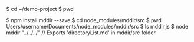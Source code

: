 $ cd ~/demo-project
$ pwd

$ npm install mddir --save
$ cd node_modules/mddir/src
$ pwd
Users/username/Documents/node_modules/mddir/src
$ ls
mddir.js
$ node mddir "../../../"
// Exports 'directoryList.md' in mddir/src folder

